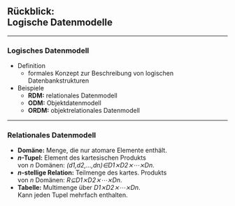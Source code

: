 ## Rückblick:<br/>Logische Datenmodelle

---

### Logisches Datenmodell

<ul>
  <li>
    Definition
    <ul>
      <li>formales Konzept zur Beschreibung von logischen Datenbankstrukturen</li>
    </ul>
  <li class="fragment">
    Beispiele
    <ul>
      <li>
        <strong>RDM:</strong>
        <span class="fragment">relationales Datenmodell</span>
      </li>
      <li>
        <strong>ODM:</strong>
        <span class="fragment">Objektdatenmodell</span>
      </li>
      <li>
        <strong>ORDM:</strong>
        <span class="fragment">objektrelationales Datenmodell</span>
      </li>
    </ul>
  </li>
</ul>

---

### Relationales Datenmodell

<ul>
  <li>
    <strong>Domäne:</strong>
    Menge, die nur atomare Elemente enthält.
  </li>
  <li class="fragment">
    <strong><em>n</em>-Tupel:</strong>
    Element des kartesischen Produkts<br/>von <em>n</em> Domänen: <em>(d1,d2,…,dn)∈D1⨯D2⨯⋯⨯Dn</em>.
  </li>
  <li class="fragment">
    <strong><em>n</em>-stellige Relation:</strong>
    Teilmenge des kartes. Produkts<br/>von <em>n</em> Domänen: <em>R⊆D1⨯D2⨯⋯⨯Dn</em>.
  </li>
  <li class="fragment">
    <strong>Tabelle:</strong>
    Multimenge über <em>D1⨯D2⨯⋯⨯Dn</em>.<br/>Kann jeden Tupel mehrfach enthalten.
  </li>
</ul>
